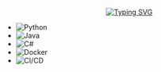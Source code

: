 <p align="center">
  <a href="https://git.io/typing-svg">
    <img src="https://readme-typing-svg.herokuapp.com?font=Fira+Code&weight=500&size=28&pause=100&color=00CFFF&width=435&lines=Hello%2C+I'm+Alina;Nice+to+meet+you!" alt="Typing SVG">
  </a>
</p>






- ![Python](https://img.shields.io/badge/Python-3.9-blue.svg)
- ![Java](https://img.shields.io/badge/Java-11-orange.svg)
- ![C#](https://img.shields.io/badge/C%23-ASP.NET-blue.svg)
- ![Docker](https://img.shields.io/badge/Docker-20.10-blue.svg)
- ![CI/CD](https://img.shields.io/badge/CI%2FCD-passing-brightgreen.svg)
